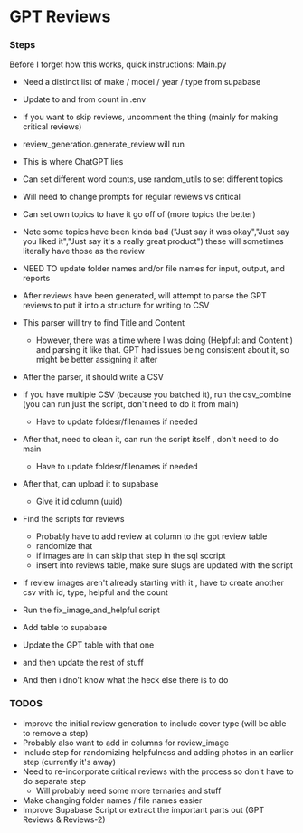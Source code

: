 # GPT Reviews


### Steps
Before I forget how this works, quick instructions:
Main.py
- Need a distinct list of make / model / year / type from supabase
- Update to and from count in .env
- If you want to skip reviews, uncomment the thing (mainly for making critical reviews)
-  review_generation.generate_review will run
  - This is where ChatGPT lies
  - Can set different word counts, use random_utils to set different topics
  - Will need to change prompts for regular reviews vs critical
  - Can set own topics to have it go off of (more topics the better)
  - Note some topics have been kinda bad ("Just say it was okay","Just say you liked it","Just say it's a really great product") these will sometimes literally have those as the review
  - NEED TO update folder names and/or file names for input, output, and reports
- After reviews have been generated, will attempt to parse the GPT reviews to put it into a structure for writing to CSV
- This parser will try to find Title and Content
  - However, there was a time where I was doing (Helpful: and Content:) and parsing it like that. GPT had issues being consistent about it, so might be better assigning it after
- After the parser, it should write a CSV
- If you have multiple CSV (because you batched it), run the csv_combine (you can run just the script, don't need to do it from main)
  - Have to update foldesr/filenames if needed
- After that, need to clean it, can run the script itself , don't need to do main
  - Have to update foldesr/filenames if needed
- After that, can upload it to supabase
  - Give it id column (uuid)
- Find the scripts for reviews
  - Probably have to add review at column to the gpt review table 
  - randomize that 
  - if images are in can skip that step in the sql sccript
  - insert into reviews table, make sure slugs are updated with the script
- If review images aren't already starting with it , have to create another csv with id, type, helpful and the count 
- Run the fix_image_and_helpful script 
- Add table to supabase
- Update the GPT table with that one
- and then update the rest of stuff 

- And then i dno't know what the heck else there is to do

### TODOS
- Improve the initial review generation to include cover type (will be able to remove a step)
- Probably also want to add in columns for review_image
- Include step for randomizing helpfulness and adding photos in an earlier step (currently it's away)
- Need to re-incorporate critical reviews with the process so don't have to do separate step
  - Will probably need some more ternaries and stuff 
- Make changing folder names / file names easier 
- Improve Supabase Script or extract the important parts out (GPT Reviews & Reviews-2)

